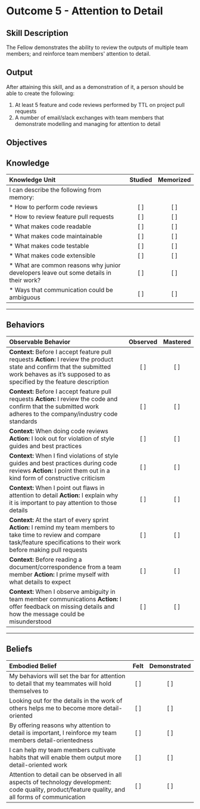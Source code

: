 # Outcome 5 - Attention to Detail

**Skill Description**
----------
The Fellow demonstrates the ability to review the outputs of multiple team members; and reinforce team members' attention to detail.

**Output**
----------
After attaining this skill, and as a demonstration of it, a person should be able to create the following:

1. At least 5 feature and code reviews performed by TTL on project pull requests
2. A number of email/slack exchanges with team members that demonstrate modelling and managing for attention to detail


**Objectives**
----------
## **Knowledge**


| Knowledge Unit   |      Studied      | Memorized |
|:-------------|:------------------:|:--------:|
| I can describe the following from memory: | | |
| * How to perform code reviews | [ ] | [ ]  |
| * How to review feature pull requests     | [ ] | [ ]  |
| * What makes code readable     | [ ] | [ ]  |
| * What makes code maintainable    | [ ] | [ ]  |
| * What makes code testable     | [ ] | [ ]  |
| * What makes code extensible     | [ ] | [ ]  |
| * What are common reasons why junior developers leave out some details in their work?     | [ ] | [ ]  |
| * Ways that communication could be ambiguous     | [ ] | [ ]  |



----------


## **Behaviors**

| Observable Behavior   |      Observed      | Mastered |
|:-------------|:------------------:|:--------:|
| **Context:** Before I accept feature pull requests **Action:** I review the product state and confirm that the submitted work behaves as it’s supposed to as specified by the feature description | [ ] | [ ]  |
| **Context:** Before I accept feature pull requests **Action:** I review the code and confirm that the submitted work  adheres to the company/industry code standards | [ ] | [ ]  |
| **Context:** When doing code reviews **Action:** I look out for violation of style guides and best practices | [ ] | [ ] |  
| **Context:** When I find violations of style guides and best practices during code reviews **Action:** I point them out in a kind form of constructive criticism | [ ] | [ ]  
| **Context:** When I point out flaws in attention to detail **Action:** I explain why it is important to pay attention to those details | [ ] | [ ]
| **Context:** At the start of every sprint **Action:** I remind my team members to take time to review and compare task/feature specifications to their work before making pull requests | [ ] | [ ]
| **Context:** Before reading a document/correspondence from a team member **Action:** I prime myself with what details to expect | [ ] | [ ]
| **Context:** When I observe ambiguity in team member communications **Action:** I offer feedback on missing details and how the message could be misunderstood | [ ] | [ ]


----------


## **Beliefs**


| Embodied Belief   |      Felt      | Demonstrated |
|:-------------|:------------------:|:--------:|
| My behaviors will set the bar for attention to detail that my teammates will hold themselves to | [ ] | [ ]  |
| Looking out for the details in the work of others helps me to become more detail-oriented | [ ] | [ ]  |
| By offering reasons why attention to detail is important, I reinforce my team members detail-orientedness | [ ] | [ ]  |
| I can help my team members cultivate habits that will enable them output more detail-oriented work | [ ] | [ ]  |
| Attention to detail can be observed in all aspects of technology development: code quality, product/feature quality, and all forms of communication | [ ] | [ ]  |

